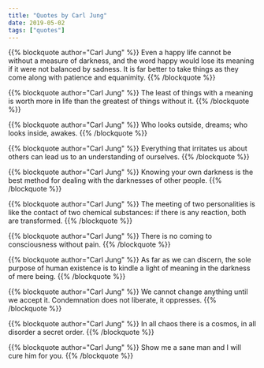 ```yaml
---
title: "Quotes by Carl Jung"
date: 2019-05-02
tags: ["quotes"]
---
```


{{% blockquote author="Carl Jung" %}}
Even a happy life cannot be without a measure of darkness, and the word happy would lose its meaning if it were not balanced by sadness. It is far better to take things as they come along with patience and equanimity.
{{% /blockquote %}}

{{% blockquote author="Carl Jung" %}}
The least of things with a meaning is worth more in life than the greatest of things without it.
{{% /blockquote %}}

{{% blockquote author="Carl Jung" %}}
Who looks outside, dreams; who looks inside, awakes.
{{% /blockquote %}}

{{% blockquote author="Carl Jung" %}}
Everything that irritates us about others can lead us to an understanding of ourselves.
{{% /blockquote %}}

{{% blockquote author="Carl Jung" %}}
Knowing your own darkness is the best method for dealing with the darknesses of other people.
{{% /blockquote %}}

{{% blockquote author="Carl Jung" %}}
The meeting of two personalities is like the contact of two chemical substances: if there is any reaction, both are transformed.
{{% /blockquote %}}

{{% blockquote author="Carl Jung" %}}
There is no coming to consciousness without pain.
{{% /blockquote %}}

{{% blockquote author="Carl Jung" %}}
As far as we can discern, the sole purpose of human existence is to kindle a light of meaning in the darkness of mere being.
{{% /blockquote %}}

{{% blockquote author="Carl Jung" %}}
We cannot change anything until we accept it. Condemnation does not liberate, it oppresses.
{{% /blockquote %}}

{{% blockquote author="Carl Jung" %}}
In all chaos there is a cosmos, in all disorder a secret order.
{{% /blockquote %}}

{{% blockquote author="Carl Jung" %}}
Show me a sane man and I will cure him for you.
{{% /blockquote %}}
